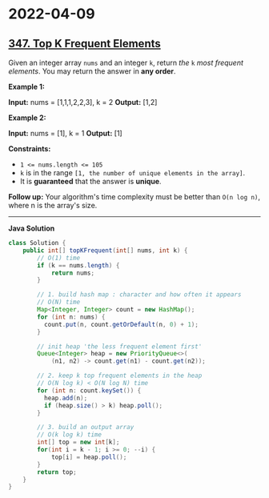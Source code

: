 # 2022-04-09

## [347. Top K Frequent Elements](https://leetcode.com/problems/top-k-frequent-elements/)

Given an integer array `nums` and an integer `k`, return _the_ `k` _most frequent elements_. You may return the answer in **any order**.

**Example 1:**

**Input:** nums = \[1,1,1,2,2,3\], k = 2
**Output:** \[1,2\]

**Example 2:**

**Input:** nums = \[1\], k = 1
**Output:** \[1\]

**Constraints:**

- `1 <= nums.length <= 105`
- `k` is in the range `[1, the number of unique elements in the array]`.
- It is **guaranteed** that the answer is **unique**.

**Follow up:** Your algorithm's time complexity must be better than `O(n log n)`, where n is the array's size.

---

**Java Solution**

```java
class Solution {
    public int[] topKFrequent(int[] nums, int k) {
        // O(1) time
        if (k == nums.length) {
            return nums;
        }

        // 1. build hash map : character and how often it appears
        // O(N) time
        Map<Integer, Integer> count = new HashMap();
        for (int n: nums) {
          count.put(n, count.getOrDefault(n, 0) + 1);
        }

        // init heap 'the less frequent element first'
        Queue<Integer> heap = new PriorityQueue<>(
            (n1, n2) -> count.get(n1) - count.get(n2));

        // 2. keep k top frequent elements in the heap
        // O(N log k) < O(N log N) time
        for (int n: count.keySet()) {
          heap.add(n);
          if (heap.size() > k) heap.poll();
        }

        // 3. build an output array
        // O(k log k) time
        int[] top = new int[k];
        for(int i = k - 1; i >= 0; --i) {
            top[i] = heap.poll();
        }
        return top;
    }
}
```
